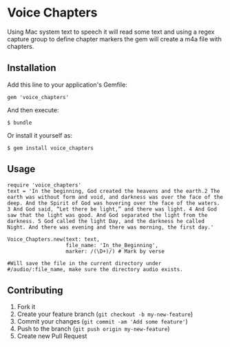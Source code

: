# Voice Chapters

Using Mac system text to speech it will read some text and using a regex capture group to define chapter markers the gem will create a m4a file with chapters.

## Installation

Add this line to your application's Gemfile:

    gem 'voice_chapters'

And then execute:

    $ bundle

Or install it yourself as:

    $ gem install voice_chapters

## Usage
    require 'voice_chapters'
    text = 'In the beginning, God created the heavens and the earth.2 The earth was without form and void, and darkness was over the face of the deep. And the Spirit of God was hovering over the face of the waters. 3 And God said, “Let there be light,” and there was light. 4 And God saw that the light was good. And God separated the light from the darkness. 5 God called the light Day, and the darkness he called Night. And there was evening and there was morning, the first day.'

    Voice_Chapters.new(text: text,
                       file_name: 'In_the_Beginning',
                       marker: /(\D+)/) # Mark by verse

    #Will save the file in the current directory under
    #/audio/:file_name, make sure the directory audio exists.

## Contributing

1. Fork it
2. Create your feature branch (`git checkout -b my-new-feature`)
3. Commit your changes (`git commit -am 'Add some feature'`)
4. Push to the branch (`git push origin my-new-feature`)
5. Create new Pull Request
